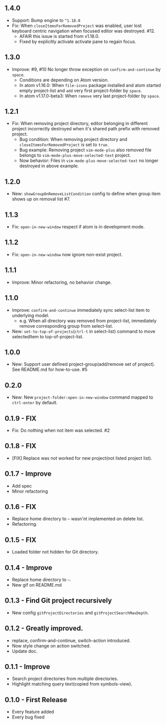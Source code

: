 ## 1.4.0
- Support: Bump engine to `^1.18.0`
- Fix: When `closeItemsForRemovedProject` was enabled, user lost keyboard centric navigation when focused editor was destroyed. #12.
  - AFAIR this issue is started from v1.18.0.
  - Fixed by explicitly activate activate pane to regain focus.

## 1.3.0
- Improve: #9, #10 No longer throw exception on `confirm-and-continue` by `space`.
  - Conditions are depending on Atom version.
  - In atom v1.16.0: When `file-icons` package installed and atom started empty project-list and `add` very first project-folder by `space`.
  - In atom v1.17.0-beta3: When `remove` very last project-folder by `space`.

## 1.2.1
- Fix: When removing project directory, editor belonging in different project incorrectly destroyed when it's shared path prefix with removed project.
  - Bug condition: When removing project directory and `closeItemsForRemovedProject` is set to `true`.
  - Bug example: Removing project `vim-mode-plus` also removed file belongs to `vim-mode-plus-move-selected-text` project.
  - Now behavior: Files in `vim-mode-plus-move-selected-text` no longer destroyed in above example.

## 1.2.0
- New: `showGroupOnRemoveListCondition` config to define when group item shows up on removal list #7.

## 1.1.3
- Fix: `open-in-new-window` respect if atom is in development mode.

## 1.1.2
- Fix: `open-in-new-window` now ignore non-exist project.

## 1.1.1
- Improve: Minor refactoring, no behavior change.

## 1.1.0
- Improve: `confirm-and-continue` immediately sync select-list item to underlying model.
  - e.g. When all directory was removed from project-list, immediately remove corresponding group from select-list.
- New: `set-to-top-of-projects`(`ctrl-t` in select-list) command to move selectedItem to top-of-project-list.

## 1.0.0
- New: Support user defined project-group(add/remove set of project). See README.md for how-to-use. #5

## 0.2.0
- New: New `project-folder:open-in-new-window` command mapped to `ctrl-enter` by default.

## 0.1.9 - FIX
- Fix: Do nothing when not item was selected. #2

## 0.1.8 - FIX
- [FIX] Replace was not worked for new project(not listed project list).

## 0.1.7 - Improve
- Add spec
- Minor refactoring

## 0.1.6 - FIX
- Replace home directory to `~` wasn'nt implemented on delete list.
- Refactoring.

## 0.1.5 - FIX
- Loaded folder not hidden for Git directory.

## 0.1.4 - Improve
- Replace home directory to `~`.
- New gif on README.md

## 0.1.3 - Find Git project recursively
- New config `gitProjectDirectories` and `gitProjectSearchMaxDepth`.

## 0.1.2 - Greatly improved.
- replace, confirm-and-continue, switch-action introduced.
- Now style change on action switched.
- Update doc.

## 0.1.1 - Improve
- Search project directories from multiple directories.
- Highlight matching query text(copied from symbols-view).

## 0.1.0 - First Release
* Every feature added
* Every bug fixed
